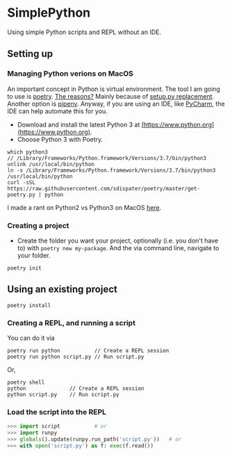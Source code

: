 # SimplePython

Using simple Python scripts and REPL without an IDE.

## Setting up

### Managing Python verions on MacOS

An important concept in Python is virtual environment. The tool I am going to use is [poetry](https://github.com/sdispater/poetry). [The reasons?](https://github.com/sdispater/poetry#why) Mainly because of [setup.py replacement](https://github.com/kennethreitz/setup.py). Another option is [pipenv](https://pipenv.readthedocs.io/en/latest/). Anyway, if you are using an IDE, like [PyCharm](https://www.jetbrains.com/pycharm/), the IDE can help automate this for you.

- Download and install the latest Python 3 at [https://www.python.org](https://www.python.org).
- Choose Python 3 with Poetry.

```commandline
which python3
// /Library/Frameworks/Python.framework/Versions/3.7/bin/python3
unlink /usr/local/bin/python
ln -s /Library/Frameworks/Python.framework/Versions/3.7/bin/python3 /usr/local/bin/python
curl -sSL https://raw.githubusercontent.com/sdispater/poetry/master/get-poetry.py | python
```

I made a rant on Python2 vs Python3 on MacOS [here](https://qr.ae/TUtaHR).

### Creating a project

- Create the folder you want your project, optionally (i.e. you don't have to) with `poetry new my-package`. And the via command line, navigate to your folder.

```commandline
poetry init
```

## Using an existing project

```commandline
poetry install
```

### Creating a REPL, and running a script

You can do it via

```commandline
poetry run python           // Create a REPL session
poetry run python script.py // Run script.py
```

Or,

```commandline
poetry shell
python              // Create a REPL session
python script.py    // Run script.py
```

### Load the script into the REPL

```python
>>> import script           # or
>>> import runpy
>>> globals().update(runpy.run_path('script.py'))   # or
>>> with open('script.py') as f: exec(f.read())
```

